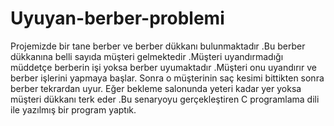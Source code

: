 # Uyuyan-berber-problemi
Projemizde bir tane berber ve berber dükkanı bulunmaktadır .Bu berber dükkanına belli sayıda müşteri gelmektedir .Müşteri uyandırmadığı müddetçe berberin işi yoksa berber uyumaktadır .Müşteri onu uyandırır ve berber işlerini yapmaya başlar. Sonra o müşterinin saç kesimi bittikten sonra berber tekrardan uyur. Eğer bekleme salonunda yeteri kadar yer yoksa müşteri dükkanı terk eder .Bu senaryoyu gerçekleştiren C programlama dili ile yazılmış bir program yaptık.
